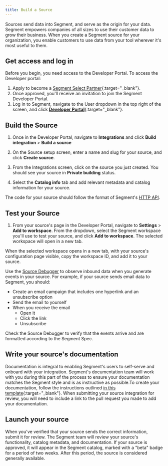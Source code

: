 ```yaml
---
title: Build a Source
---
```


Sources send data into Segment, and serve as the origin for your data. Segment empowers companies of all sizes to use their customer data to grow their business. When you create a Segment source for your organization, you enable customers to use data from your tool wherever it's most useful to them.

## Get access and log in

Before you begin, you need access to the Developer Portal. To access the Developer portal:

1. Apply to become a [Segment Select Partner](https://segment.com/partners/integration/){:target="_blank"}.
2. Once approved, you'll receive an invitation to join the Segment Developer Portal.
3. Log in to Segment, navigate to the User dropdown in the top right of the screen, and click [**Developer Portal**](https://app.segment.com/dev-portal){:target="_blank"}.

## Build the Source

1. Once in the Developer Portal, navigate to **Integrations** and click **Build integration** > **Build a source**

2. On the Source setup screen, enter a name and slug for your source, and click **Create source**.

3. From the Integrations screen, click on the source you just created. You should see your source in **Private building** status.

4. Select the **Catalog info** tab and add relevant metadata and catalog information for your source.

The code for your source should follow the format of Segment's [HTTP API](/docs/connections/sources/catalog/libraries/server/http-api/).

## Test your Source

1. From your source's page in the Developer Portal, navigate to **Settings** > **Add to workspace**. From the dropdown, select the Segment workspace you'll use to test your source, and click **Add to workspace**. The selected workspace will open in a new tab.

When the selected workspace opens in a new tab, with your source's configuration page visible, copy the workspace ID, and add it to your source.

Use the [Source Debugger](/docs/connections/sources/debugger/) to observe inbound data when you generate events in your source. For example, if your source sends email data to Segment, you should:

- Create an email campaign that includes one hyperlink and an unsubscribe option
- Send the email to yourself
- When you receive the email
  - Open it
  - Click the link
  - Unsubscribe

Check the Source Debugger to verify that the events arrive and are formatted according to the Segment Spec.

## Write your source's documentation

Documentation is integral to enabling Segment's users to self-serve and onboard with your integration. Segment's documentation team will work with you during this part of the process to ensure your documentation matches the Segment style and is as instructive as possible.To create your documentation, follow the instructions outlined [in this template](https://github.com/segmentio/segment-docs/blob/develop/src/partners/documentation-templates/source-template.md){:target="_blank"}. When submitting your source integration for review, you will need to include a link to the pull request you made to add your documentation.

## Launch your source

When you've verified that your source sends the correct information, submit it for review. The Segment team will review your source's functionality, catalog metadata, and documentation. If your source is approved, it will appear in the Segment catalog, marked with a "beta" badge for a period of two weeks. After this period, the source is considered generally available.

